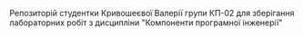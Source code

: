 Репозиторій студентки Кривошеєвої Валерії групи КП-02 для зберігання лабораторних робіт з дисципліни "Компоненти програмної інженерії"